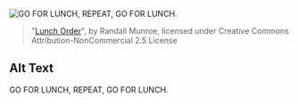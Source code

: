 ![GO FOR LUNCH, REPEAT, GO FOR LUNCH.](https://imgs.xkcd.com/comics/lunch_order.png)
> "[Lunch Order](https://xkcd.com/1834/)", by Randall Munroe, licensed under Creative Commons Attribution-NonCommercial 2.5 License

## Alt Text
GO FOR LUNCH, REPEAT, GO FOR LUNCH.

